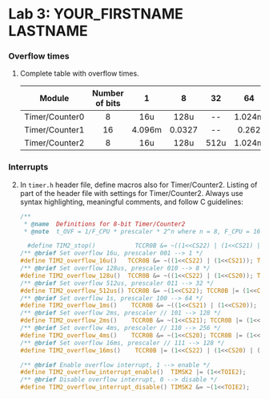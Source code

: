 # Lab 3: YOUR_FIRSTNAME LASTNAME

### Overflow times

1. Complete table with overflow times.

   | **Module** | **Number of bits** | **1** | **8** | **32** | **64** | **128** | **256** | **1024** |
   | :-: | :-: | :-: | :-: | :-: | :-: | :-: | :-: | :-: |
   | Timer/Counter0 | 8  | 16u | 128u | -- | 1.024m | -- | 4.096m | 16.4m |
   | Timer/Counter1 | 16 |  4.096m   |  0.0327    | -- | 0.262 | -- | 1.05 | 4.19 |
   | Timer/Counter2 | 8  |  16u   |  128u    |  512u  | 1.024m |  2.05m  | 4.096m | 16.4m |

### Interrupts

2. In `timer.h` header file, define macros also for Timer/Counter2. Listing of part of the header file with settings for Timer/Counter2. Always use syntax highlighting, meaningful comments, and follow C guidelines:

   ```c
   /**
    * @name  Definitions for 8-bit Timer/Counter2
    * @note  t_OVF = 1/F_CPU * prescaler * 2^n where n = 8, F_CPU = 16 MHz

     #define TIM2_stop()           TCCR0B &= ~((1<<CS22) | (1<<CS21) | (1<<CS20));
   /** @brief Set overflow 16u, prescaler 001 --> 1 */
   #define TIM2_overflow_16u()   TCCR0B &= ~((1<<CS22) | (1<<CS21)); TCCR0B |= (1<<CS20);
   /** @brief Set overflow 128us, prescaler 010 --> 8 */
   #define TIM2_overflow_128u()  TCCR0B &= ~((1<<CS22) | (1<<CS20)); TCCR0B |= (1<<CS21);
   /** @brief Set overflow 512us, prescaler 011 --> 32 */
   #define TIM2_overflow_512us() TCCR0B &= ~(1<<CS22); TCCR0B |= (1<<CS21) | (1<<CS20);
   /** @brief Set overflow 1s, prescaler 100 --> 64 */
   #define TIM2_overflow_1ms()    TCCR0B &= ~((1<<CS21) | (1<<CS20)); TCCR0B |= (1<<CS22);
   /** @brief Set overflow 2ms, prescaler // 101 --> 128 */
   #define TIM2_overflow_2ms()    TCCR0B &= ~(1<<CS21); TCCR0B |= (1<<CS22) | (1<<CS20);
   /** @brief Set overflow 4ms, prescaler // 110 --> 256 */
   #define TIM2_overflow_4ms()    TCCR0B &= ~(1<<CS20); TCCR0B |= (1<<CS22) | (1<<CS21);
   /** @brief Set overflow 16ms, prescaler // 111 --> 128 */
   #define TIM2_overflow_16ms()    TCCR0B |= (1<<CS22) | (1<<CS20) | (1<<CS21);

   /** @brief Enable overflow interrupt, 1 --> enable */
   #define TIM2_overflow_interrupt_enable()  TIMSK2 |= (1<<TOIE2);
   /** @brief Disable overflow interrupt, 0 --> disable */
   #define TIM2_overflow_interrupt_disable() TIMSK2 &= ~(1<<TOIE2);
   
   ```